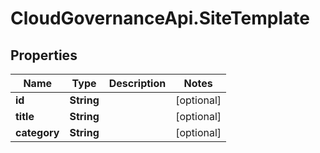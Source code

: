 # CloudGovernanceApi.SiteTemplate

## Properties

Name | Type | Description | Notes
------------ | ------------- | ------------- | -------------
**id** | **String** |  | [optional] 
**title** | **String** |  | [optional] 
**category** | **String** |  | [optional] 



